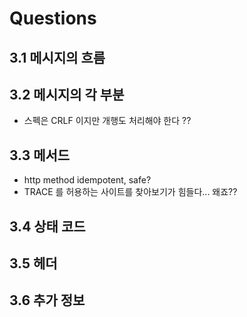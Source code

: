 # Questions

## 3.1 메시지의 흐름

## 3.2 메시지의 각 부분
* 스펙은 CRLF 이지만 개행도 처리해야 한다 ??

## 3.3 메서드
* http method idempotent, safe?
* TRACE 를 허용하는 사이트를 찾아보기가 힘들다... 왜죠??

## 3.4 상태 코드

## 3.5 헤더

## 3.6 추가 정보



